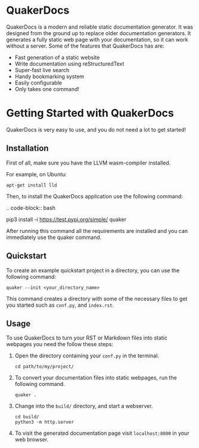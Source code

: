 QuakerDocs
==========================

QuakerDocs is a modern and reliable static documentation generator. It
was designed from the ground up to replace older documentation
generators. It generates a fully static web page with your
documentation, so it can work without a server. Some of the features
that QuakerDocs has are:

-   Fast generation of a static website
-   Write documentation using reStructuredText
-   Super-fast live search
-   Handy bookmarking system
-   Easily configurable
-   Only takes one command!

Getting Started with QuakerDocs
===============================

QuakerDocs is very easy to use, and you do not need a lot to get
started!

Installation
------------

First of all, make sure you have the LLVM wasm-compiler installed.

For example, on Ubuntu:

``` {.bash}
apt-get install lld
```

Then, to install the QuakerDocs application use the following command:

.. code-block:: bash

   pip3 install -i https://test.pypi.org/simple/ quaker

After running this command all the requirements are installed and you can
immediately use the quaker command.

Quickstart
----------

To create an example quickstart project in a directory, you can use the
following command:

``` {.bash}
quaker --init <your_directory_name>
```

This command creates a directory with some of the necessary files to get
you started such as `conf.py`, and `index.rst`.

Usage
-----

To use QuakerDocs to turn your RST or Markdown files into static
webpages you need the follow these steps:

1.  Open the directory containing your `conf.py` in the terminal.

    ``` {.bash}
    cd path/to/my/project/
    ```

2.  To convert your documentation files into static webpages, run the
    following command.

    ``` {.bash}
    quaker .
    ```

3.  Change into the `build/` directory, and start a webserver.

    ``` {.bash}
    cd build/
    python3 -m http.server
    ```

4.  To visit the generated documentation page visit `localhost:8000` in
    your web browser.
